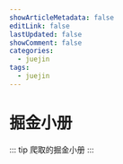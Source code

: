 ```yaml
---
showArticleMetadata: false
editLink: false
lastUpdated: false
showComment: false
categories:
  - juejin
tags:
  - juejin
---
```


# 掘金小册

::: tip
爬取的掘金小册
:::
